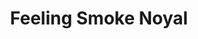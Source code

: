 ---
title: "Feeling Smoke Noyal"
url: /noyal-sur-vilaine/feeling-smoke-noyal/
shop: E-Zigaretten
---
